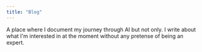 ```yaml
---
title: "Blog"
---
```

A place where I document my journey through AI but not only. 
I write about what I'm interested in at the moment without any pretense of being an expert.